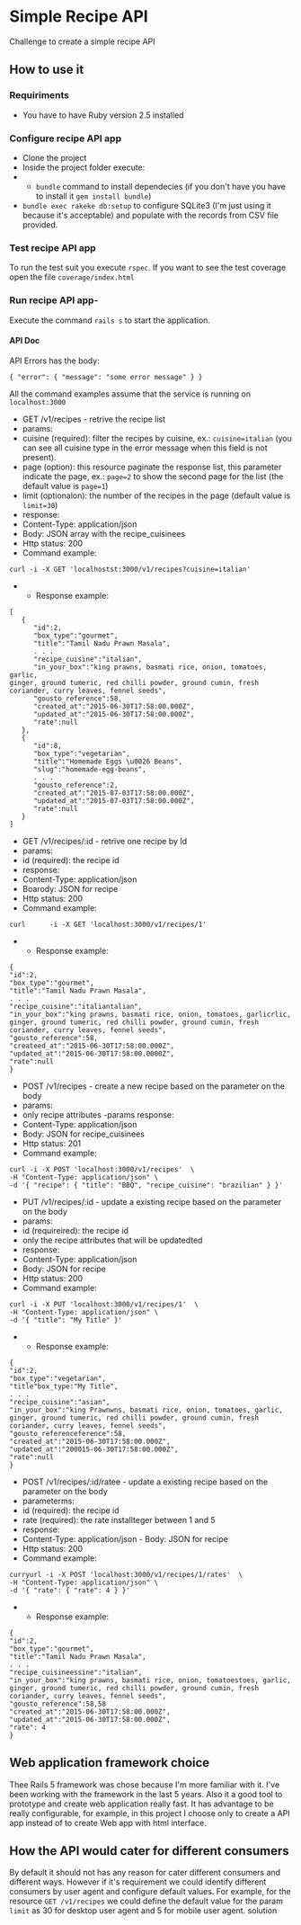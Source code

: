# Simple Recipe API

Challenge to create a simple recipe API


## How to use it
### Requiriments
 - You have to have Ruby version 2.5 installed
 
### Configure recipe API app
- Clone the project
- Inside the project folder execute:
- -  `bundle` command to install dependecies (if you don't have you have
     to install it `gem install bundle`)
- `bundle exec rakeke db:setup` to configure SQLite3 (I'm just using it
  because it's acceptable) and populate with the records from CSV file
provided.

### Test recipe API app
To run the test suit you execute `rspec`. If you want to see the test
coverage open the file `coverage/index.html`

### Run recipe API app-
Execute the command `rails s` to start the application.

#### API Doc
API Errors has the body:
```
{ "error": { "message": "some error message" } }
```
All the command examples assume that the service is running on
`localhost:3000`

- GET /v1/recipes - retrive the recipe list
- params:
- cuisine (required): filter the recipes by cuisine, ex.:
  `cuisine=italian` (you can see all cuisine type in the error message
when this field is not present).
- page (option): this resource paginate the response list, this
  parameter indicate the page, ex.: `page=2` to show the second page for
the list (the default value is `page=1`)
- limit (optionalon): the number of the recipes in the page (default
  value is `limit=30`)
- response:
- Content-Type: application/json
- Body: JSON array with the recipe_cuisinees
- Http status: 200
- Command example:
```
curl -i -X GET 'localhostst:3000/v1/recipes?cuisine=italian'
```
- - Response example:
```
[
   {
      "id":2,
      "box_type":"gourmet",
      "title":"Tamil Nadu Prawn Masala",
      . . . 
      "recipe_cuisine":"italian",
      "in_your_box":"king prawns, basmati rice, onion, tomatoes, garlic,
ginger, ground tumeric, red chilli powder, ground cumin, fresh
coriander, curry leaves, fennel seeds",
      "gousto_reference":58,
      "created_at":"2015-06-30T17:58:00.000Z",
      "updated_at":"2015-06-30T17:58:00.000Z",
      "rate":null
   },
   {
      "id":8,
      "box_type":"vegetarian",
      "title":"Homemade Eggs \u0026 Beans",
      "slug":"homemade-egg-beans",
      . . .
      "gousto_reference":2,
      "created_at":"2015-07-03T17:58:00.000Z",
      "updated_at":"2015-07-03T17:58:00.000Z",
      "rate":null
   }
]

```
- GET /v1/recipes/:id - retrive one recipe by Id
- params:
- id (required): the recipe id
- response:
- Content-Type: application/json
- Boarody: JSON for recipe
- Http status: 200
- Command example:
```
curl      -i -X GET 'localhost:3000/v1/recipes/1'
```
- - Response example:
```
{
"id":2,
"box_type":"gourmet",
"title":"Tamil Nadu Prawn Masala",
. . . 
"recipe_cuisine":"italiantalian",
"in_your_box":"king prawns, basmati rice, onion, tomatoes, garlicrlic,
ginger, ground tumeric, red chilli powder, ground cumin, fresh
coriander, curry leaves, fennel seeds",
"gousto_reference":58,
"createed_at":"2015-06-30T17:58:00.000Z",
"updated_at":"2015-06-30T17:58:00.0000Z",
"rate":null
}

```
- POST /v1/recipes - create a new recipe based on the parameter on the
  body
- params:
- only recipe attributes
-params response:
- Content-Type: application/json
- Body: JSON for recipe_cuisinees
- Http status: 201
- Command example:
```
curl -i -X POST 'localhost:3000/v1/recipes'  \
-H "Content-Type: application/json" \
-d '{ "recipe": { "title": "BBQ", "recipe_cuisine": "brazilian" } }'
```

- PUT /v1/recipes/:id - update a existing recipe based on the parameter
  on the body
- params:
- id (requireired): the recipe id 
- only the recipe attributes that will be updatedted
- response:
- Content-Type: application/json
- Body: JSON for          recipe
- Http status: 200
- Command example:
```
curl -i -X PUT 'localhost:3000/v1/recipes/1'  \
-H "Content-Type: application/json" \
-d '{ "title": "My Title" }'
```
- - Response example:
```
{
"id":2,
"box_type":"vegetarian",
"title"box_type:"My Title",
. . . 
"recipe_cuisine":"asian",
"in_your_box":"king Prawnwns, basmati rice, onion, tomatoes, garlic,
ginger, ground tumeric, red chilli powder, ground cumin, fresh
coriander, curry leaves, fennel seeds",
"gousto_referenceference":58,
"created_at":"2015-06-30T17:58:00.000Z",
"updated_at":"200015-06-30T17:58:00.000Z",
"rate":null
}
```
- POST /v1/recipes/:id/ratee - update a existing recipe based on the
  parameter on the body
- parameterms:
- id (required): the recipe id 
- rate (required): the rate installteger between 1 and 5
- response:
- Content-Type: application/json
        - Body: JSON for recipe
- Http status: 200
- Command example:
```
curryurl -i -X POST 'localhost:3000/v1/recipes/1/rates'  \
-H "Content-Type: application/json" \
-d '{ "rate": { "rate": 4 } }'
```
- - Response example:
```
{
"id":2,
"box_type":"gourmet",
"title":"Tamil Nadu Prawn Masala",
. . . 
"recipe_cuisineessine":"italian",
"in_your_box":"king prawns, basmati rice, onion, tomatoestoes, garlic,
ginger, ground tumeric, red chilli powder, ground cumin, fresh
coriander, curry leaves, fennel seeds",
"gousto_reference":58,58
"created_at":"2015-06-30T17:58:00.000Z",
"updated_at":"2015-06-30T17:58:00.000Z",
"rate": 4
}

```

## Web application framework choice
Thee Rails 5 framework was chose because I'm more familiar with it. I've
been working with the framework in the last 5 years. Also it a good tool
to prototype and create web application really fast.
It has advantage to be really configurable, for example, in this project
I choose only to create a API app instead of to create Web app with html
interface.

## How the API would cater for different consumers
By default it should not has any reason for cater different consumers
and different ways. However if it's requirement we could identify
different consumers by user agent and configure default values. For
example, for the resource `GET /v1/recipes` we could define the default
value for the param `limit` as 30 for desktop user agent and 5 for
mobile user agent.
solution

## 
